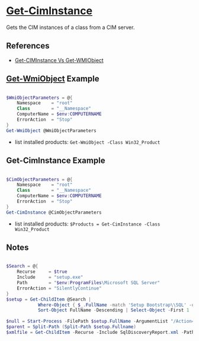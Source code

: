 # [Get-CimInstance](https://docs.microsoft.com/en-us/powershell/module/cimcmdlets/get-ciminstance)

Gets the CIM instances of a class from a CIM server.

## References

- [Get-CIMInstance Vs Get-WMIObject](https://blog.ipswitch.com/get-ciminstance-vs-get-wmiobject-whats-the-difference)

## [Get-WmiObject](https://docs.microsoft.com/en-us/powershell/module/microsoft.powershell.management/get-wmiobject) Example

```powershell

$WmiObjectParameters = @{
    Namespace    = "root"
    Class        = "__Namespace"
    ComputerName = $env:COMPUTERNAME
    ErrorAction  = "Stop"
}
Get-WmiObject @WmiObjectParameters

```

- list installed products: `Get-WmiObject -Class Win32_Product`

## Get-CimInstance Example

```powershell

$CimObjectParameters = @{
    Namespace    = "root"
    Class        = "__Namespace"
    ComputerName = $env:COMPUTERNAME
    ErrorAction  = "Stop"
}
Get-CimInstance @CimObjectParameters

```

- list installed products: `$Products = Get-CimInstance -Class Win32_Product`

## Notes

```powershell

$Search = @{
    Recurse     = $true
    Include     = "setup.exe"
    Path        = "$env:ProgramFiles\Microsoft SQL Server"
    ErrorAction = "SilentlyContinue"
}
$setup = Get-ChildItem @Search |
            Where-Object { $_.FullName -match 'Setup Bootstrap\\SQL' -or $_.FullName -match 'Bootstrap\\Release\\Setup.exe' -or $_.FullName -match 'Bootstrap\\Setup.exe' } |
            Sort-Object FullName -Descending | Select-Object -First 1
            
$null = Start-Process -FilePath $setup.FullName -ArgumentList "/Action=RunDiscovery /q" -Wait
$parent = Split-Path (Split-Path $setup.Fullname)
$xmlfile = Get-ChildItem -Recurse -Include SqlDiscoveryReport.xml -Path $parent | Sort-Object LastWriteTime -Descending | Select-Object -First 1
            
            
```

